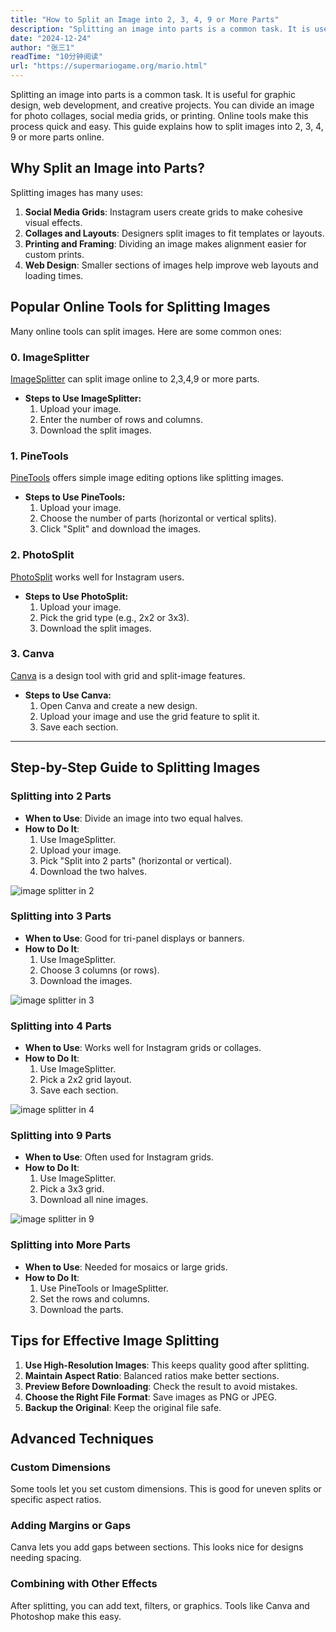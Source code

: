 ```yaml
---
title: "How to Split an Image into 2, 3, 4, 9 or More Parts"
description: "Splitting an image into parts is a common task. It is useful for graphic design, web development, and creative projects. You can divide an image for photo collages, social media grids, or printing. Online tools make this process quick and easy. This guide explains how to split images into 2, 3, 4, 9, or more parts online."
date: "2024-12-24"
author: "张三1"
readTime: "10分钟阅读"
url: "https://supermariogame.org/mario.html"
---
```



Splitting an image into parts is a common task. It is useful for graphic design, web development, and creative projects. You can divide an image for photo collages, social media grids, or printing. Online tools make this process quick and easy. This guide explains how to split images into 2, 3, 4, 9 or more parts online.

## Why Split an Image into Parts?

Splitting images has many uses:

1. **Social Media Grids**: Instagram users create grids to make cohesive visual effects.
2. **Collages and Layouts**: Designers split images to fit templates or layouts.
3. **Printing and Framing**: Dividing an image makes alignment easier for custom prints.
4. **Web Design**: Smaller sections of images help improve web layouts and loading times.

## Popular Online Tools for Splitting Images

Many online tools can split images. Here are some common ones:

### 0. **ImageSplitter**
[ImageSplitter](https://image-splitter.online) can split image online to 2,3,4,9 or more parts.

- **Steps to Use ImageSplitter:**
  1. Upload your image.
  2. Enter the number of rows and columns.
  3. Download the split images.


### 1. **PineTools**
[PineTools](https://pinetools.com/) offers simple image editing options like splitting images.

- **Steps to Use PineTools:**
  1. Upload your image.
  2. Choose the number of parts (horizontal or vertical splits).
  3. Click "Split" and download the images.

### 2. **PhotoSplit**
[PhotoSplit](https://photosplit.com/) works well for Instagram users.

- **Steps to Use PhotoSplit:**
  1. Upload your image.
  2. Pick the grid type (e.g., 2x2 or 3x3).
  3. Download the split images.

### 3. **Canva**
[Canva](https://www.canva.com/) is a design tool with grid and split-image features.

- **Steps to Use Canva:**
  1. Open Canva and create a new design.
  2. Upload your image and use the grid feature to split it.
  3. Save each section.

---

## Step-by-Step Guide to Splitting Images

### Splitting into 2 Parts

- **When to Use**: Divide an image into two equal halves.
- **How to Do It**:
  1. Use ImageSplitter.
  2. Upload your image.
  3. Pick "Split into 2 parts" (horizontal or vertical).
  4. Download the two halves.

![image splitter in 2](https://duckfiles.oss-cn-qingdao.aliyuncs.com/eleduck/image/03667d04-8856-47a4-ba14-f63aa1408368.png)

### Splitting into 3 Parts

- **When to Use**: Good for tri-panel displays or banners.
- **How to Do It**:
  1. Use ImageSplitter.
  2. Choose 3 columns (or rows).
  3. Download the images.

![image splitter in 3](https://duckfiles.oss-cn-qingdao.aliyuncs.com/eleduck/image/2d6a9f54-2c6e-499a-a06a-cc3eadedfc13.png)

### Splitting into 4 Parts

- **When to Use**: Works well for Instagram grids or collages.
- **How to Do It**:
  1. Use ImageSplitter.
  2. Pick a 2x2 grid layout.
  3. Save each section.

![image splitter in 4](https://duckfiles.oss-cn-qingdao.aliyuncs.com/eleduck/image/8bb8471c-e467-4e35-a64a-6ba552589491.png)

### Splitting into 9 Parts

- **When to Use**: Often used for Instagram grids.
- **How to Do It**:
  1. Use ImageSplitter.
  2. Pick a 3x3 grid.
  3. Download all nine images.

![image splitter in 9](/images/image-split-ins.jpg)


### Splitting into More Parts

- **When to Use**: Needed for mosaics or large grids.
- **How to Do It**:
  1. Use PineTools or ImageSplitter.
  2. Set the rows and columns.
  3. Download the parts.

## Tips for Effective Image Splitting

1. **Use High-Resolution Images**: This keeps quality good after splitting.
2. **Maintain Aspect Ratio**: Balanced ratios make better sections.
3. **Preview Before Downloading**: Check the result to avoid mistakes.
4. **Choose the Right File Format**: Save images as PNG or JPEG.
5. **Backup the Original**: Keep the original file safe.

## Advanced Techniques

### Custom Dimensions
Some tools let you set custom dimensions. This is good for uneven splits or specific aspect ratios.

### Adding Margins or Gaps
Canva lets you add gaps between sections. This looks nice for designs needing spacing.

### Combining with Other Effects
After splitting, you can add text, filters, or graphics. Tools like Canva and Photoshop make this easy.

